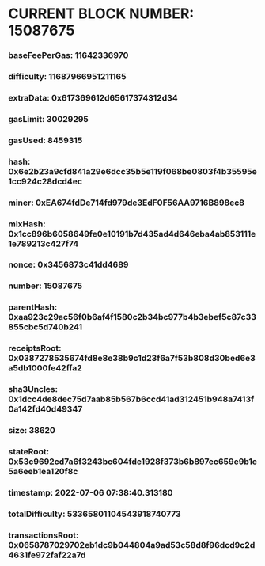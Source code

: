 # CURRENT BLOCK NUMBER: 15087675

### baseFeePerGas: 11642336970
### difficulty: 11687966951211165
### extraData: 0x617369612d65617374312d34
### gasLimit: 30029295
### gasUsed: 8459315
### hash: 0x6e2b23a9cfd841a29e6dcc35b5e119f068be0803f4b35595e1cc924c28dcd4ec
### miner: 0xEA674fdDe714fd979de3EdF0F56AA9716B898ec8
### mixHash: 0x1cc896b6058649fe0e10191b7d435ad4d646eba4ab853111e1e789213c427f74
### nonce: 0x3456873c41dd4689
### number: 15087675
### parentHash: 0xaa923c29ac56f0b6af4f1580c2b34bc977b4b3ebef5c87c33855cbc5d740b241
### receiptsRoot: 0x0387278535674fd8e8e38b9c1d23f6a7f53b808d30bed6e3a5db1000fe42ffa2
### sha3Uncles: 0x1dcc4de8dec75d7aab85b567b6ccd41ad312451b948a7413f0a142fd40d49347
### size: 38620
### stateRoot: 0x53c9692cd7a6f3243bc604fde1928f373b6b897ec659e9b1e5a6eeb1ea120f8c
### timestamp: 2022-07-06 07:38:40.313180
### totalDifficulty: 53365801104543918740773
### transactionsRoot: 0x0658787029702eb1dc9b044804a9ad53c58d8f96dcd9c2d4631fe972faf22a7d
